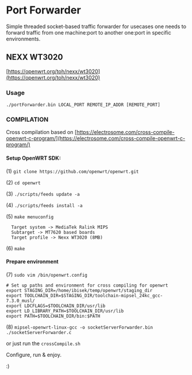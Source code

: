 # Port Forwarder

Simple threaded socket-based traffic forwarder for usecases one needs to forward traffic from one machine:port to another one:port in specific environments.

## NEXX WT3020

[https://openwrt.org/toh/nexx/wt3020](https://openwrt.org/toh/nexx/wt3020)

### Usage

`./portForwarder.bin LOCAL_PORT REMOTE_IP_ADDR [REMOTE_PORT]` 

### COMPILATION

Cross compilation based on [https://electrosome.com/cross-compile-openwrt-c-program/](https://electrosome.com/cross-compile-openwrt-c-program/)

#### Setup OpenWRT SDK:

(1) `git clone https://github.com/openwrt/openwrt.git`

(2) `cd openwrt`

(3) `./scripts/feeds update -a`

(4) `./scripts/feeds install -a`

(5) `make menuconfig`
```
  Target system -> MediaTek Ralink MIPS
  Subtarget -> MT7620 based boards
  Target profile -> Nexx WT3020 (8MB)
```

(6) `make`


#### Prepare environment

(7) `sudo vim /bin/openwrt.config`
```
# Set up paths and environment for cross compiling for openwrt
export STAGING_DIR=/home/ibisek/temp/openwrt/staging_dir
export TOOLCHAIN_DIR=$STAGING_DIR/toolchain-mipsel_24kc_gcc-7.3.0_musl/
export LDCFLAGS=$TOOLCHAIN_DIR/usr/lib
export LD_LIBRARY_PATH=$TOOLCHAIN_DIR/usr/lib
export PATH=$TOOLCHAIN_DIR/bin:$PATH
```

(8) `mipsel-openwrt-linux-gcc -o socketServerForwarder.bin ./socketServerForwarder.c` 

or just run the 
`crossCompile.sh`

Configure, run & enjoy.

:)
